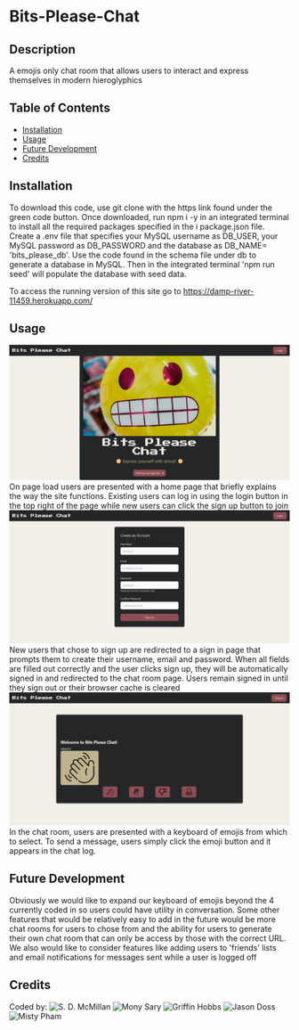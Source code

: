 # Bits-Please-Chat
## Description
  A emojis only chat room that allows users to interact and express themselves in modern hieroglyphics
  

  ## Table of Contents
  
  - [Installation](#installation)
  - [Usage](#usage)
  - [Future Development](#future)
  - [Credits](#credits) 
  
  ## Installation
  To download this code, use git clone with the https link found under the green code button. Once downloaded, run npm i -y in an integrated terminal to install all the required packages specified in the i package.json file. Create a .env file that specifies your MySQL username as DB_USER, your MySQL password as DB_PASSWORD and the database as DB_NAME= 'bits_please_db'. Use the code found in the schema file under db to generate a database in MySQL. Then in the integrated terminal 'npm run seed' will populate the database with seed data.
  
  To access the running version of this site go to https://damp-river-11459.herokuapp.com/

  ## Usage
  <img src="/screenshots/home_page_scrnshot.png">
  On page load users are presented with a home page that briefly explains the way the site functions. Existing users can log in using the login button in the top right of the page while new users can click the sign up button to join
  <img src="/screenshots/signup_page_scrnshot.png">
  New users that chose to sign up are redirected to a sign in page that prompts them to create their username, email and password. When all fields are filled out correctly and the user clicks sign up, they will be automatically signed in and redirected to the chat room page. Users remain signed in until they sign out or their browser cache is cleared
  <img src="/screenshots/chat_page_scrnshot.png">
  In the chat room, users are presented with a keyboard of emojis from which to select. To send a message, users simply click the emoji button and it appears in the chat log. 

  ## Future Development
  Obviously we would like to expand our keyboard of emojis beyond the 4 currently coded in so users could have utility in conversation. Some other features that would be relatively easy to add in the future would be more chat rooms for users to chose from and the ability for users to generate their own chat room that can only be access by those with the correct URL. We also would like to consider features like adding users to 'friends' lists and email notifications for messages sent while a user is logged off 

  ## Credits
 Coded by: ![S. D. McMillan](https://github.com/sdanimc) ![Mony Sary](https://github.com/monysary) ![Griffin Hobbs](https://github.com/ffirgin) ![Jason Doss](https://github.com/dossj88) ![Misty Pham](https://github.com/phammist)
 
